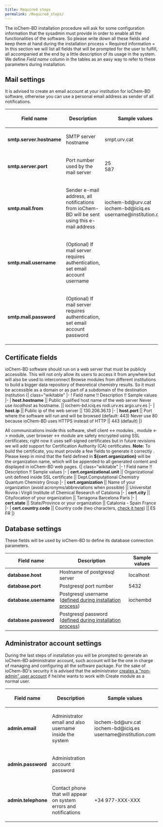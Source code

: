 ```yaml
---
title: Required steps
permalink: /Required_steps/
---
```


The ioChem-BD installation procedure will ask for some configuration information that the sysadmin must provide in order to enable all the functionalities of the software.
So please write down all these fields and keep them at hand during the installation process
= Required information = In this section we will list all fields that will be prompted for the user to fulfill, all accompanied at the end by a little description of its usage in the system.
We define *Field name* column in the tables as an easy way to refer to these parameters during installation.

Mail settings
-------------

<span id="mail"></span> It is advised to create an email account at your institution for ioChem-BD software, otherwise you can use a personal email address as sender of all notifications.

<table>
<thead>
<tr class="header">
<th><p>Field name</p></th>
<th><p>Description</p></th>
<th><p>Sample values</p></th>
</tr>
</thead>
<tbody>
<tr class="odd">
<td><p><strong>smtp.server.hostname</strong></p></td>
<td><p>SMTP server hostname</p></td>
<td><p>smpt.urv.cat</p></td>
</tr>
<tr class="even">
<td><p><strong>smtp.server.port</strong></p></td>
<td><p>Port number used by the mail server</p></td>
<td><p>25<br />
587</p></td>
</tr>
<tr class="odd">
<td><p><strong>smtp.mail.from</strong></p></td>
<td><p>Sender e-mail address, all notifications from ioChem-BD will be sent using this e-mail address</p></td>
<td><p>iochem-bd@urv.cat<br />
iochem-bd@iciq.es<br />
username@institution.com</p></td>
</tr>
<tr class="even">
<td><p><strong>smtp.mail.username</strong></p></td>
<td><p>(Optional) If mail server requires authentication, set email account username</p></td>
<td></td>
</tr>
<tr class="odd">
<td><p><strong>smtp.mail.password</strong></p></td>
<td><p>(Optional) If mail server requires authentication, set email account password</p></td>
<td></td>
</tr>
</tbody>
</table>

Certificate fields
------------------

<span id="certificate"></span> ioChem-BD software should run on a web server that must be publicly accessible. This will not only allow its users to access it from anywhere but will also be used to interconnect Browse modules from different institutions to build a bigger data repository of theoretical chemistry results. So it must be accessible as a domain or as part of a subdomain of the destination institution
{| class="wikitable" |- ! Field name !! Description !! Sample values |- | **host.hostname** || Public qualified host name of the web server
Never use *localhost* as hostname. || iochem-bd.iciq.es
rodi.urv.es
argo.urv.es
|- | **host.ip** || Public ip of the web server || 130.206.36.13 |- | **host.port** || Port where the software will run and will be browsed (default: 443)
Never use 80 because ioChem-BD uses HTTPS instead of HTTP || 443 (default) |}

All communications inside this software, shell client &lt;-&gt; modules , module &lt;-&gt; module, user browser &lt;-&gt; module are safety encrypted using SSL certificates; right now it uses self-signed certificates but in future revisions we will add support for Certification Authority (CA) certificates.
**Note:** To build the certificate, you must provide a few fields to generate it correctly . Please keep in mind that the field defined in **${cert.organization}** will be the organization name, which will be appended to all generated content and displayed in ioChem-BD web pages.
{| class="wikitable" |- ! Field name !! Description !! Sample values |- | **cert.organizational.unit** || Organizational unit defined inside SSL certificate || Dept.Computational Chemistry
Quantum Chemistry Group |- | **cert.organization** || Name of your organization (avoid acronyms/abbreviations when possible) || Universitat Rovira i Virgili
Institute of Chemical Research of Catalonia |- | **cert.city** || City/location of your organization || Tarragona
Barcelona
Paris |- | **cert.state** || State/Province or your organization || Catalonia - Spain
France |- | **cert.country.code** || Country code (two characters, [check it here](http://www.nationsonline.org/oneworld/country_code_list.htm)) || ES
FR |}

Database settings
-----------------

These fields will be used by ioChem-BD to define its database connection parameters.

| Field name            | Description                                                                                              | Sample values |
|-----------------------|----------------------------------------------------------------------------------------------------------|---------------|
| **database.host**     | Hostname of postgresql server                                                                            | localhost     |
| **database.port**     | Postgresql port number                                                                                   | 5432          |
| **database.username** | Postgresql username ([defined during installation process](/Installation#createdatabaseuser "wikilink")) | iochembd      |
| **database.password** | Postgresql password ([defined during installation process](/Installation#createdatabaseuser "wikilink")) |               |

Administrator account settings
------------------------------

<span id="admin"></span> During the last steps of installation you will be prompted to generate an ioChem-BD administrator account, such account will be the one in charge of managing and configuring all the software package.
For the sake of ioChem-BD's security it is advised that the administrator [creates a "non-admin" user account](/Structure_generation#useraccountgeneration "wikilink") if he/she wants to work with Create module as a normal user.

<table>
<thead>
<tr class="header">
<th><p>Field name</p></th>
<th><p>Description</p></th>
<th><p>Sample values</p></th>
</tr>
</thead>
<tbody>
<tr class="odd">
<td><p><strong>admin.email</strong></p></td>
<td><p>Administrator email and also username inside the system</p></td>
<td><p>iochem-bd@urv.cat<br />
iochem-bd@iciq.es<br />
username@institution.com</p></td>
</tr>
<tr class="even">
<td><p><strong>admin.password</strong></p></td>
<td><p>Administration account password</p></td>
<td></td>
</tr>
<tr class="odd">
<td><p><strong>admin.telephone</strong></p></td>
<td><p>Contact phone that will appear on system errors and notifications</p></td>
<td><p>+34 977-XXX-XXX</p></td>
</tr>
</tbody>
</table>

